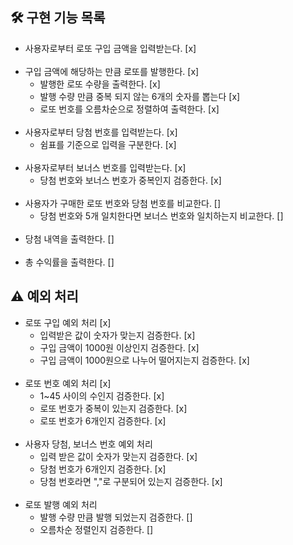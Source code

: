 ## 🛠 구현 기능 목록

- 사용자로부터 로또 구입 금액을 입력받는다. [x]
  <br><br>
- 구입 금액에 해당하는 만큼 로또를 발행한다. [x]
  - 발행한 로또 수량을 출력한다. [x]
  - 발행 수량 만큼 중복 되지 않는 6개의 숫자를 뽑는다 [x]
  - 로또 번호를 오름차순으로 정렬하여 출력한다. [x]
    <br><br>
- 사용자로부터 당첨 번호를 입력받는다. [x]
  - 쉼표를 기준으로 입력을 구분한다. [x]
    <br><br>
- 사용자로부터 보너스 번호를 입력받는다. [x]
  - 당첨 번호와 보너스 번호가 중복인지 검증한다. [x]
    <br><br>
- 사용자가 구매한 로또 번호와 당첨 번호를 비교한다. []
  - 당첨 번호와 5개 일치한다면 보너스 번호와 일치하는지 비교한다. []
    <br><br>
- 당첨 내역을 출력한다. []
  <br><br>
- 총 수익률을 출력한다. []

## ⚠️ 예외 처리

- 로또 구입 예외 처리 [x]
  - 입력받은 값이 숫자가 맞는지 검증한다. [x]
  - 구입 금액이 1000원 이상인지 검증한다. [x]
  - 구입 금액이 1000원으로 나누어 떨어지는지 검증한다. [x]
    <br><br>
- 로또 번호 예외 처리 [x]
  - 1~45 사이의 수인지 검증한다. [x]
  - 로또 번호가 중복이 있는지 검증한다. [x]
  - 로또 번호가 6개인지 검증한다. [x]
    <br><br>
- 사용자 당첨, 보너스 번호 예외 처리
  - 입력 받은 값이 숫자가 맞는지 검증한다. [x]
  - 당첨 번호가 6개인지 검증한다. [x]
  - 당첨 번호라면 ","로 구분되어 있는지 검증한다. [x]
  <br><br>
- 로또 발행 예외 처리
  - 발행 수량 만큼 발행 되었는지 검증한다. []
  - 오름차순 정렬인지 검증한다. []